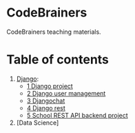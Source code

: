 # CodeBrainers
CodeBrainers teaching materials.

# Table of contents
1. [Django](https://github.com/Szymon-Budziak/CodeBrainers/tree/main/Django):
   - [1 Django project](https://github.com/Szymon-Budziak/CodeBrainers/tree/main/Django/1_Django_project)
   - [2 Django user management](https://github.com/Szymon-Budziak/CodeBrainers/tree/main/Django/2_Django_user_management)
   - [3 Djangochat](https://github.com/Szymon-Budziak/CodeBrainers/tree/main/Django/3_Djangochat)
   - [4 Django rest](https://github.com/Szymon-Budziak/CodeBrainers/tree/main/Django/4_DRF/django_rest)
   - [5 School REST API backend project](https://github.com/Szymon-Budziak/CodeBrainers/tree/main/Django/5_school-backend-drf)
2. [Data Science]
